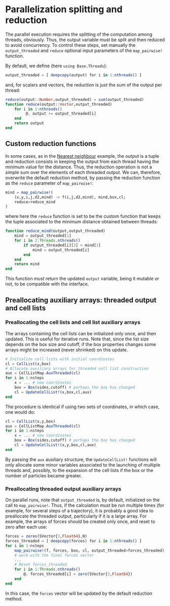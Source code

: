# Parallelization splitting and reduction

The parallel execution requires the splitting of the computation among threads, obviously. Thus, the output variable must be split and then reduced to avoid concurrency. To control these steps, set manually the `output_threaded` and `reduce` optional input parameters of the `map_pairwise!` function. 

By default, we define (here `using Base.Threads`):
```julia
output_threaded = [ deepcopy(output) for i in 1:nthreads() ]
```
and, for scalars and vectors, the reduction is just the sum of the output per thread:
```julia
reduce(output::Number,output_threaded) = sum(output_threaded)
function reduce(output::Vector,output_threaded) 
    for i in 1:nthreads()
         @. output += output_threaded[i] 
    end
    return output
end
```

## Custom reduction functions

In some cases, as in the [Nearest neighbour](#nearest-neighbour) example, the output is a tuple and reduction consists in keeping the output from each thread having the minimum value for the distance. Thus, the reduction operation is not a simple sum over the elements of each threaded output. We can, therefore, overwrite the default reduction method, by passing the reduction function as the `reduce` parameter of `map_pairwise!`:
```julia
mind = map_pairwise!( 
    (x,y,i,j,d2,mind) -> f(i,j,d2,mind), mind,box,cl;
    reduce=reduce_mind
)
```
where here the `reduce` function is set to be the custom function that keeps the tuple associated to the minimum distance obtained between threads:
```julia
function reduce_mind(output,output_threaded)
    mind = output_threaded[1]
    for i in 2:Threads.nthreads()
        if output_threaded[i][3] < mind[3]
            mind = output_threaded[i]
        end
    end
    return mind
end
```
This function *must* return the updated `output` variable, being it mutable or not, to be compatible with the interface.  

## Preallocating auxiliary arrays: threaded output and cell lists

### Preallocating the cell lists and cell list auxiliary arrays

The arrays containing the cell lists can be initialized only once, and then updated. This is useful for iterative runs. Note that, since the list size depends on the box size and cutoff, if the box properties changes some arrays might be increased (never shrinked) on this update. 

```julia
# Initialize cell lists with initial coordinates
cl = CellList(x,box)
# Allocate auxiliary arrays for threaded cell list construction
aux = CellListMap.AuxThreaded(cl)
for i in 1:nsteps
    x = ... # new coordinates
    box = Box(sides,cutoff) # perhaps the box has changed
    cl = UpdateCellList!(x,box,cl,aux) 
end
```

The procedure is identical if using two sets of coordinates, in which case, one would do:

```julia
cl = CellList(x,y,box)
aux = CellListMap.AuxThreaded(cl)
for i in 1:nsteps
    x = ... # new coordinates
    box = Box(sides,cutoff) # perhaps the box has changed
    cl = UpdateCellList!(x,y,box,cl,aux)
end
```

By passing the `aux` auxiliary structure, the `UpdateCellList!` functions will only allocate some minor variables associated to the launching of multiple threads and, possibly, to the expansion of the cell lists if the box or the number of particles became greater. 

### Preallocating threaded output auxiliary arrays

On parallel runs, note that `output_threaded` is, by default, initialized on the call to `map_pairwise!`. Thus, if the calculation must be run multiple times (for example, for several steps of a trajectory), it is probably a good idea to preallocate the threaded output, particularly if it is a large array. For example, the arrays of forces should be created only once, and reset to zero after each use:
```julia
forces = zeros(SVector{3,Float64},N)
forces_threaded = [ deepcopy(forces) for i in 1:nthreads() ]
for i in 1:nsteps
    map_pairwise!(f, forces, box, cl, output_threaded=forces_threaded)
    # work with the final forces vector
    ...
    # Reset forces_threaded
    for i in 1:Threads.nthreads()
        @. forces_threaded[i] = zero(SVector{3,Float64}) 
    end
end
```
In this case, the `forces` vector will be updated by the default reduction method.
